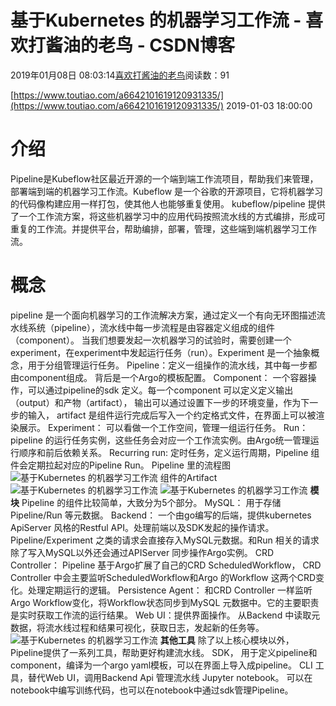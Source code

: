 
# 基于Kubernetes 的机器学习工作流 - 喜欢打酱油的老鸟 - CSDN博客


2019年01月08日 08:03:14[喜欢打酱油的老鸟](https://me.csdn.net/weixin_42137700)阅读数：91


[https://www.toutiao.com/a6642101619120931335/](https://www.toutiao.com/a6642101619120931335/)
2019-01-03 18:00:00
# 介绍
Pipeline是Kubeflow社区最近开源的一个端到端工作流项目，帮助我们来管理，部署端到端的机器学习工作流。Kubeflow 是一个谷歌的开源项目，它将机器学习的代码像构建应用一样打包，使其他人也能够重复使用。
kubeflow/pipeline 提供了一个工作流方案，将这些机器学习中的应用代码按照流水线的方式编排，形成可重复的工作流。并提供平台，帮助编排，部署，管理，这些端到端机器学习工作流。
# 概念
pipeline 是一个面向机器学习的工作流解决方案，通过定义一个有向无环图描述流水线系统（pipeline），流水线中每一步流程是由容器定义组成的组件（component）。
当我们想要发起一次机器学习的试验时，需要创建一个experiment，在experiment中发起运行任务（run）。Experiment 是一个抽象概念，用于分组管理运行任务。
Pipeline：定义一组操作的流水线，其中每一步都由component组成。 背后是一个Argo的模板配置。
Component： 一个容器操作，可以通过pipeline的sdk 定义。每一个component 可以定义定义输出（output）和产物（artifact）， 输出可以通过设置下一步的环境变量，作为下一步的输入， artifact 是组件运行完成后写入一个约定格式文件，在界面上可以被渲染展示。
Experiment： 可以看做一个工作空间，管理一组运行任务。
Run： pipeline 的运行任务实例，这些任务会对应一个工作流实例。由Argo统一管理运行顺序和前后依赖关系。
Recurring run: 定时任务，定义运行周期，Pipeline 组件会定期拉起对应的Pipeline Run。
Pipeline 里的流程图
![基于Kubernetes 的机器学习工作流](http://p1.pstatp.com/large/pgc-image/8803979ff80c4f58bb29fa5a05d9403d)
组件的Artifact
![基于Kubernetes 的机器学习工作流](http://p1.pstatp.com/large/pgc-image/bc15781a391548fb9d7da6c1fd506d41)
![基于Kubernetes 的机器学习工作流](http://p1.pstatp.com/large/pgc-image/c1e69b110fca43daba78b21264eb9492)
**模块**
Pipeline 的组件比较简单，大致分为5个部分。
MySQL： 用于存储Pipeline/Run 等元数据。
Backend： 一个由go编写的后端，提供kubernetes ApiServer 风格的Restful API。处理前端以及SDK发起的操作请求。 Pipeline/Experiment 之类的请求会直接存入MySQL元数据。和Run 相关的请求除了写入MySQL以外还会通过APIServer 同步操作Argo实例。
CRD Controller： Pipeline 基于Argo扩展了自己的CRD ScheduledWorkflow， CRD Controller 中会主要监听ScheduledWorkflow和Argo 的Workflow 这两个CRD变化。处理定期运行的逻辑。
Persistence Agent： 和CRD Controller 一样监听Argo Workflow变化，将Workflow状态同步到MySQL 元数据中。它的主要职责是实时获取工作流的运行结果。
Web UI：提供界面操作。 从Backend 中读取元数据，将流水线过程和结果可视化，获取日志，发起新的任务等。
![基于Kubernetes 的机器学习工作流](http://p1.pstatp.com/large/pgc-image/e4285cb09b67420e9fea831ec77c9cfe)
**其他工具**
除了以上核心模块以外， Pipeline提供了一系列工具，帮助更好构建流水线。
SDK， 用于定义pipeline和component，编译为一个argo yaml模板，可以在界面上导入成pipeline。
CLI 工具，替代Web UI，调用Backend Api 管理流水线
Jupyter notebook。 可以在notebook中编写训练代码，也可以在notebook中通过sdk管理Pipeline。

